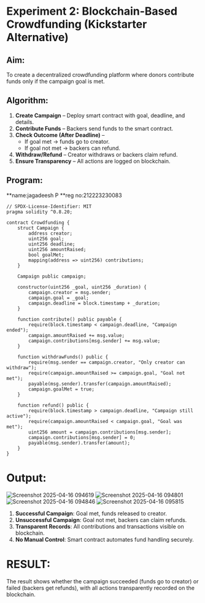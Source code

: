 # Experiment 2: Blockchain-Based Crowdfunding (Kickstarter Alternative)
## Aim:
To create a decentralized crowdfunding platform where donors contribute funds only if the campaign goal is met.

## Algorithm:
1. **Create Campaign** – Deploy smart contract with goal, deadline, and details.  
2. **Contribute Funds** – Backers send funds to the smart contract.  
3. **Check Outcome (After Deadline)** –  
   - If goal met → funds go to creator.  
   - If goal not met → backers can refund.  
4. **Withdraw/Refund** – Creator withdraws or backers claim refund.  
5. **Ensure Transparency** – All actions are logged on blockchain.
## Program:
**name:jagadeesh P
**reg no:212223230083
```
// SPDX-License-Identifier: MIT
pragma solidity ^0.8.20;

contract Crowdfunding {
    struct Campaign {
        address creator;
        uint256 goal;
        uint256 deadline;
        uint256 amountRaised;
        bool goalMet;
        mapping(address => uint256) contributions;
    }

    Campaign public campaign;

    constructor(uint256 _goal, uint256 _duration) {
        campaign.creator = msg.sender;
        campaign.goal = _goal;
        campaign.deadline = block.timestamp + _duration;
    }

    function contribute() public payable {
        require(block.timestamp < campaign.deadline, "Campaign ended");
        campaign.amountRaised += msg.value;
        campaign.contributions[msg.sender] += msg.value;
    }

    function withdrawFunds() public {
        require(msg.sender == campaign.creator, "Only creator can withdraw");
        require(campaign.amountRaised >= campaign.goal, "Goal not met");
        payable(msg.sender).transfer(campaign.amountRaised);
        campaign.goalMet = true;
    }

    function refund() public {
        require(block.timestamp > campaign.deadline, "Campaign still active");
        require(campaign.amountRaised < campaign.goal, "Goal was met");
        uint256 amount = campaign.contributions[msg.sender];
        campaign.contributions[msg.sender] = 0;
        payable(msg.sender).transfer(amount);
    }
}
```
# Output:
![Screenshot 2025-04-16 094619](https://github.com/user-attachments/assets/16b74a24-7170-4f4c-91fd-ab520ed2c2dc)
![Screenshot 2025-04-16 094801](https://github.com/user-attachments/assets/ad272de7-9d5b-4bb1-9f99-38ace96cdcb5)
![Screenshot 2025-04-16 094846](https://github.com/user-attachments/assets/1c8efefb-5b42-4f72-a610-3a34e414676d)
![Screenshot 2025-04-16 095815](https://github.com/user-attachments/assets/ea1c32f3-3b10-4d92-985b-0e141fac5998)


1. **Successful Campaign**: Goal met, funds released to creator.  
2. **Unsuccessful Campaign**: Goal not met, backers can claim refunds.  
3. **Transparent Records**: All contributions and transactions visible on blockchain.  
4. **No Manual Control**: Smart contract automates fund handling securely.

# RESULT: 
The result shows whether the campaign succeeded (funds go to creator) or failed (backers get refunds), with all actions transparently recorded on the blockchain.


